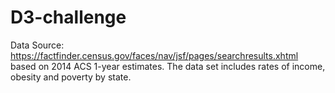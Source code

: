 # D3-challenge




Data Source: https://factfinder.census.gov/faces/nav/jsf/pages/searchresults.xhtml based on 2014 ACS 1-year estimates. The data set includes rates of income, obesity and poverty by state.


